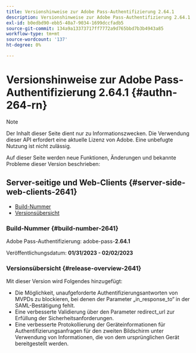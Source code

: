 ```yaml
---
title: Versionshinweise zur Adobe Pass-Authentifizierung 2.64.1
description: Versionshinweise zur Adobe Pass-Authentifizierung 2.64.1
exl-id: b0edbd90-ebb5-40a7-9034-1699dccfadb5
source-git-commit: 134a9a13373717ff7772a9d765bbd7b3b4943a85
workflow-type: tm+mt
source-wordcount: '137'
ht-degree: 0%

---
```


# Versionshinweise zur Adobe Pass-Authentifizierung 2.64.1 {#authn-264-rn}

>[!NOTE]
>
>Der Inhalt dieser Seite dient nur zu Informationszwecken. Die Verwendung dieser API erfordert eine aktuelle Lizenz von Adobe. Eine unbefugte Nutzung ist nicht zulässig.

Auf dieser Seite werden neue Funktionen, Änderungen und bekannte Probleme dieser Version beschrieben:

## Server-seitige und Web-Clients {#server-side-web-clients-2641}

* [Build-Nummer](#build-number-2641)
* [Versionsübersicht](#release-overview-2641)

### Build-Nummer {#build-number-2641}

Adobe Pass-Authentifizierung: adobe-pass-**2.64.1**

Veröffentlichungsdatum: **01/31/2023 - 02/02/2023**

### Versionsübersicht {#release-overview-2641}

Mit dieser Version wird Folgendes hinzugefügt:

* Die Möglichkeit, unaufgeforderte Authentifizierungsantworten von MVPDs zu blockieren, bei denen der Parameter „in_response_to“ in der SAML-Bestätigung fehlt.
* Eine verbesserte Validierung über den Parameter redirect_url zur Erfüllung der Sicherheitsanforderungen.
* Eine verbesserte Protokollierung der Geräteinformationen für Authentifizierungsanfragen für den zweiten Bildschirm unter Verwendung von Informationen, die von dem ursprünglichen Gerät bereitgestellt werden.
